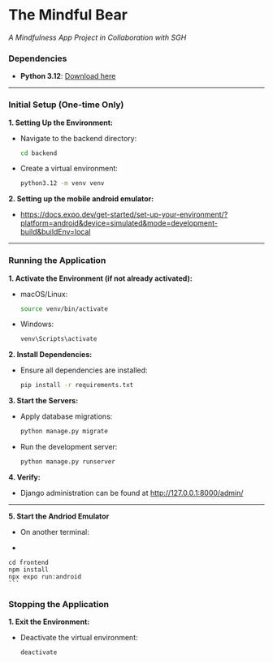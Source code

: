 # The Mindful Bear  
*A Mindfulness App Project in Collaboration with SGH*

### Dependencies
- **Python 3.12**: [Download here](https://www.python.org/downloads/)

---

### Initial Setup (One-time Only)

**1. Setting Up the Environment:**
   - Navigate to the backend directory:
     ```bash
     cd backend
     ```
   - Create a virtual environment:
     ```bash
     python3.12 -m venv venv
     ```
**2. Setting up the mobile android emulator:**
   - https://docs.expo.dev/get-started/set-up-your-environment/?platform=android&device=simulated&mode=development-build&buildEnv=local
   

---

### Running the Application

**1. Activate the Environment (if not already activated):**
   - macOS/Linux:
     ```bash
     source venv/bin/activate
     ```
   - Windows:
     ```bash
     venv\Scripts\activate
     ```

**2. Install Dependencies:**
   - Ensure all dependencies are installed:
     ```bash
     pip install -r requirements.txt
     ```

**3. Start the Servers:**
   - Apply database migrations:
     ```bash
     python manage.py migrate
     ```
   - Run the development server:
     ```bash
     python manage.py runserver
     ```

**4. Verify:**
   - Django administration can be found at http://127.0.0.1:8000/admin/
---

**5. Start the Andriod Emulator**
   - On another terminal:
   - ```bash
    cd frontend
    npm install
    npx expo run:android
    ```
   

### Stopping the Application

**1. Exit the Environment:**
   - Deactivate the virtual environment:
     ```bash
     deactivate
     ```